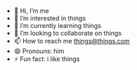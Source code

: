 - 👋 Hi, I’m me
- 👀 I’m interested in things
- 🌱 I’m currently learning things
- 💞️ I’m looking to collaborate on things
- 📫 How to reach me things@things.com
- 😄 Pronouns: him 
- ⚡ Fun fact: i like things

<!---
lucky050803/lucky050803 is a ✨ special ✨ repository because its `README.md` (this file) appears on your GitHub profile.
You can click the Preview link to take a look at your changes.
--->
